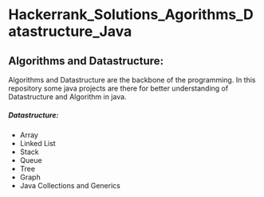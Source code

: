 # Hackerrank_Solutions_Agorithms_Datastructure_Java
## Algorithms and Datastructure:

Algorithms and Datastructure are the backbone of the programming.
In this repository some java projects are there for better understanding of Datastructure and Algorithm in java.

##### **Datastructure:**
- Array
- Linked List
- Stack
- Queue
- Tree
- Graph
- Java Collections and Generics


